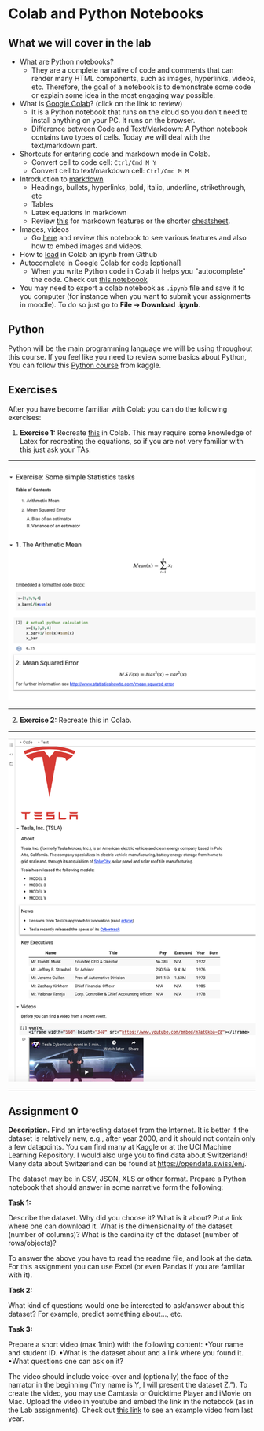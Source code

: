 # Colab and Python Notebooks

## What we will cover in the lab

- What are Python notebooks? 
    - They are a complete narrative of code and comments that can render many HTML components, such as images, hyperlinks, videos, etc. Therefore, the goal of a notebook is to demonstrate some code or explain some idea in the most engaging way possible.
- What is [Google Colab](https://colab.research.google.com/notebooks/basic_features_overview.ipynb)? (click on the link to review)
    - It is a Python notebook that runs on the cloud so you don't need to install anything on your PC. It runs on the browser.
    - Difference between Code and Text/Markdown: A Python notebook contains two types of cells. Today we will deal with the text/markdown part.
- Shortcuts for entering code and markdown mode in Colab.
    - Convert cell to code cell:	`Ctrl/Cmd M Y`
    - Convert cell to text/markdown cell:	`Ctrl/Cmd M M`
- Introduction to [markdown](https://colab.research.google.com/notebooks/markdown_guide.ipynb)
    - Headings, bullets, hyperlinks, bold, italic, underline, strikethrough, etc
    - Tables
    - Latex equations in markdown
    - Review [this](https://www.markdownguide.org/basic-syntax/) for markdown features or the shorter [cheatsheet](https://github.com/adam-p/markdown-here/wiki/Markdown-Cheatsheet).
- Images, videos
    - Go [here](https://colab.research.google.com/github/michalis0/Business-Intelligence-and-Analytics/blob/master/week1%20-%20Python%20Notebooks/Notebooks_Introduction.ipynb) and review this notebook to see various features and also how to embed images and videos.
- How to [load](https://colab.research.google.com/github/googlecolab/colabtools/blob/master/notebooks/colab-github-demo.ipynb) in Colab an ipynb from Github
- Autocomplete in Google Colab for code [optional]
    - When you write Python code in Colab it helps you "autocomplete" the code. Check out [this noteboook](https://colab.research.google.com/notebooks/basic_features_overview.ipynb#scrollTo=d4L9TOP9QSHn)
- You may need to export a colab notebook as `.ipynb` file and save it to you computer (for instance when you want to submit your assignments in moodle). To do so just go to __File -> Download .ipynb__.
    
## Python
Python will be the main programming language we will be using throughout this course. If you feel like you need to review some basics about Python, You can follow this [Python course](https://www.kaggle.com/learn/python) from kaggle.


## Exercises

After you have become familiar with Colab you can do the following exercises:



1. **Exercise 1:** Recreate [this](https://github.com/michalis0/Business-Intelligence-and-Analytics/blob/master/week1%20-%20Python%20Notebooks/Exercise1.png) in Colab. This may require some knowledge of Latex for recreating the equations, so if you are not very familiar with this just ask your TAs.

---

![Exercise 1](/week1/Exercise1.png)

---

2. **Exercise 2:** Recreate this in Colab.

---

![Exercise 2](/week1/Exercise2.png)

---

## Assignment 0
__Description.__ Find an interesting dataset from the Internet. It is better if the dataset is relatively new, e.g., after year 2000, and it should not contain only a few datapoints. You can find many at Kaggle or at the UCI Machine Learning Repository. I would also urge you to find data about Switzerland! Many data about Switzerland can be found at https://opendata.swiss/en/.

The dataset may be in CSV, JSON, XLS or other format. Prepare a Python notebook that should answer in some narrative form the following:

__Task 1:__

Describe the dataset. Why did you choose it? What is it about? Put a link where one can download it. What is the dimensionality of the dataset (number of columns)? What is the cardinality of the dataset (number of rows/objects)?

To answer the above you have to read the readme file, and look at the data. For this assignment you can use Excel (or even Pandas if you are familiar with it).

__Task 2:__

What kind of questions would one be interested to ask/answer about this dataset? For example, predict something about…, etc.

__Task 3:__

Prepare a short video (max 1min) with the following content:
•Your name and student ID.
•What is the dataset about and a link where you found it.
•What questions one can ask on it? 

The video should include voice-over and (optionally) the face of the narrator in the beginning (“my name is Y, I will present the dataset Z.”). To create the video, you may use Camtasia or Quicktime Player and iMovie on Mac. Upload the video in youtube and embed the link in the notebook (as in the Lab assignments). Check out [this link](https://www.youtube.com/watch?v=dkX6whEGN1Y) to see an example video from last year.


